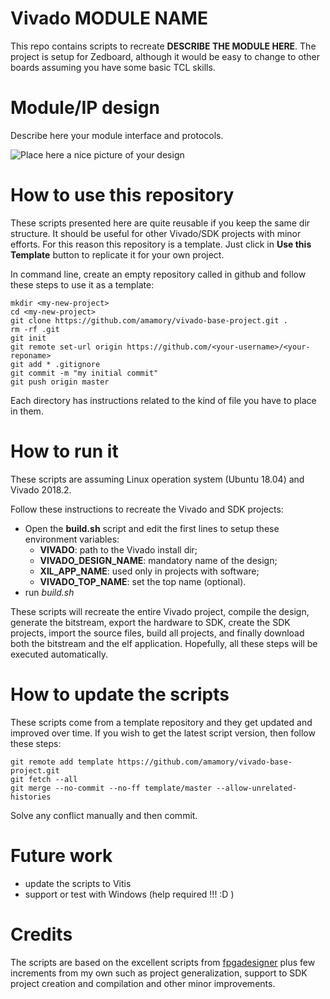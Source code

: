# Vivado MODULE NAME

This repo contains scripts to recreate **DESCRIBE THE MODULE HERE**. The project is setup for Zedboard, although it would be easy to change to other boards assuming you have some basic TCL skills.

# Module/IP design

Describe here your module interface and protocols.

![Place here a nice picture of your design](my-awesome-module.png)

# How to use this repository

These scripts presented here are quite reusable if you keep the same dir structure. It should be useful for other Vivado/SDK projects with minor efforts. For this reason this repository is a template. Just click in **Use this Template** button to replicate it for your own project.

In command line, create an empty repository called *<your-reponame>* in github and follow these steps to use it as a template:

```
mkdir <my-new-project>
cd <my-new-project>
git clone https://github.com/amamory/vivado-base-project.git .
rm -rf .git
git init
git remote set-url origin https://github.com/<your-username>/<your-reponame>
git add * .gitignore
git commit -m "my initial commit"
git push origin master
```

Each directory has instructions related to the kind of file you have to place in them.

# How to run it

These scripts are assuming Linux operation system (Ubuntu 18.04) and Vivado 2018.2.

Follow these instructions to recreate the Vivado and SDK projects:
 - Open the **build.sh** script and edit the first lines to setup these environment variables:
    - **VIVADO**: path to the Vivado install dir;
    - **VIVADO_DESIGN_NAME**: mandatory name of the design;
    - **XIL_APP_NAME**: used only in projects with software;
    - **VIVADO_TOP_NAME**: set the top name (optional).  
 - run *build.sh*

These scripts will recreate the entire Vivado project, compile the design, generate the bitstream, export the hardware to SDK, create the SDK projects, import the source files, build all projects, and finally download both the bitstream and the elf application. Hopefully, all these steps will be executed automatically.

# How to update the scripts

These scripts come from a template repository and they get updated and improved over time. If you wish to get the latest script version, then follow these steps:

```
git remote add template https://github.com/amamory/vivado-base-project.git
git fetch --all
git merge --no-commit --no-ff template/master --allow-unrelated-histories
```

Solve any conflict manually and then commit.

# Future work

 - update the scripts to Vitis
 - support or test with Windows (help required !!! :D )

# Credits

The scripts are based on the excellent scripts from [fpgadesigner](https://github.com/fpgadeveloper/zedboard-axi-dma) plus few increments from my own such as project generalization, support to SDK project creation and compilation and other minor improvements. 
